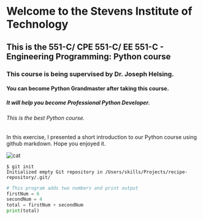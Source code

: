 # Welcome to the Stevens Institute of Technology

## This is the 551-C/ CPE 551-C/ EE 551-C - Engineering Programming: Python course

### This course is being supervised by Dr. Joseph Helsing.

#### You can become Python Grandmaster after taking this course.

##### It will help you become Professional Python Developer.

###### This is the best Python course.

In this exercise, I presented a short introduction to our Python course using github markdown. Hope you enjoyed it. 

![cat](https://github.com/user-attachments/assets/52bca3f8-16e7-4b2d-bd34-0d802367c63c)

```
$ git init
Initialized empty Git repository in /Users/skills/Projects/recipe-repository/.git/
```
``` Python
# This program adds two numbers and print output
firstNum = 6
secondNum = 4
total = firstNum + secondNum
print(total)
```
